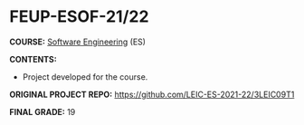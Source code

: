 # FEUP-ESOF-21/22

**COURSE:** [Software Engineering](https://sigarra.up.pt/feup/pt/ucurr_geral.ficha_uc_view?pv_ocorrencia_id=484425) (ES)

**CONTENTS:** 
- Project developed for the course.

**ORIGINAL PROJECT REPO:** https://github.com/LEIC-ES-2021-22/3LEIC09T1

**FINAL GRADE:** 19
